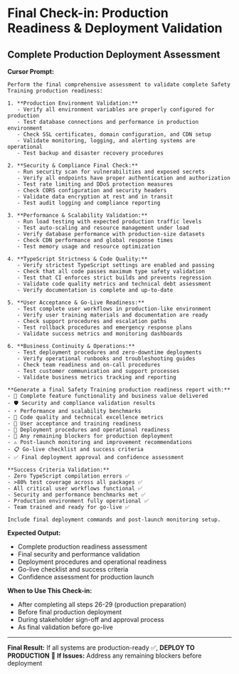 # Final Check-in: Production Readiness & Deployment Validation

## Complete Production Deployment Assessment

**Cursor Prompt:**

```
Perform the final comprehensive assessment to validate complete Safety Training production readiness:

1. **Production Environment Validation:**
   - Verify all environment variables are properly configured for production
   - Test database connections and performance in production environment
   - Check SSL certificates, domain configuration, and CDN setup
   - Validate monitoring, logging, and alerting systems are operational
   - Test backup and disaster recovery procedures

2. **Security & Compliance Final Check:**
   - Run security scan for vulnerabilities and exposed secrets
   - Verify all endpoints have proper authentication and authorization
   - Test rate limiting and DDoS protection measures
   - Check CORS configuration and security headers
   - Validate data encryption at rest and in transit
   - Test audit logging and compliance reporting

3. **Performance & Scalability Validation:**
   - Run load testing with expected production traffic levels
   - Test auto-scaling and resource management under load
   - Verify database performance with production-size datasets
   - Check CDN performance and global response times
   - Test memory usage and resource optimization

4. **TypeScript Strictness & Code Quality:**
   - Verify strictest TypeScript settings are enabled and passing
   - Check that all code passes maximum type safety validation
   - Test that CI enforces strict builds and prevents regression
   - Validate code quality metrics and technical debt assessment
   - Verify documentation is complete and up-to-date

5. **User Acceptance & Go-Live Readiness:**
   - Test complete user workflows in production-like environment
   - Verify user training materials and documentation are ready
   - Check support procedures and escalation paths
   - Test rollback procedures and emergency response plans
   - Validate success metrics and monitoring dashboards

6. **Business Continuity & Operations:**
   - Test deployment procedures and zero-downtime deployments
   - Verify operational runbooks and troubleshooting guides
   - Check team readiness and on-call procedures
   - Test customer communication and support processes
   - Validate business metrics tracking and reporting

**Generate a final Safety Training production readiness report with:**
- 🎯 Complete feature functionality and business value delivered
- 🛡️ Security and compliance validation results
- ⚡ Performance and scalability benchmarks
- 🔧 Code quality and technical excellence metrics
- 👥 User acceptance and training readiness
- 🚀 Deployment procedures and operational readiness
- 🚨 Any remaining blockers for production deployment
- ⚠️ Post-launch monitoring and improvement recommendations
- 📋 Go-live checklist and success criteria
- ✅ Final deployment approval and confidence assessment

**Success Criteria Validation:**
- Zero TypeScript compilation errors ✅
- >80% test coverage across all packages ✅
- All critical user workflows functional ✅
- Security and performance benchmarks met ✅
- Production environment fully operational ✅
- Team trained and ready for go-live ✅

Include final deployment commands and post-launch monitoring setup.
```

**Expected Output:**
- Complete production readiness assessment
- Final security and performance validation
- Deployment procedures and operational readiness
- Go-live checklist and success criteria
- Confidence assessment for production launch

**When to Use This Check-in:**
- After completing all steps 26-29 (production preparation)
- Before final production deployment
- During stakeholder sign-off and approval process
- As final validation before go-live

---

**Final Result:** If all systems are production-ready ✅, **DEPLOY TO PRODUCTION** 🚀
**If Issues:** Address any remaining blockers before deployment